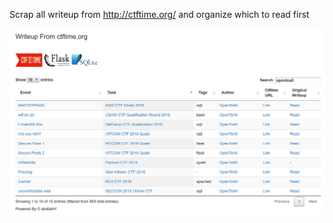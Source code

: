 Scrap all writeup from http://ctftime.org/ and organize which to read first 

![Screen Shoot](screenshoot.png)
